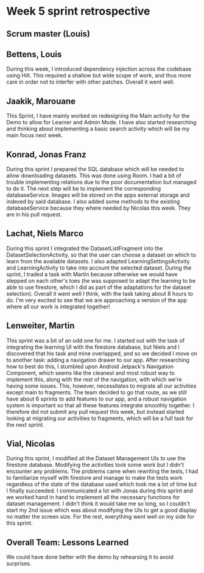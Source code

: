# Week 5 sprint retrospective

## Scrum master (Louis)

## Bettens, Louis
During this week, I introduced dependency injection across the codebase using Hilt. This required a shallow but wide scope of work, and thus more care in order not to interfer with other patches. Overall it went well.

## Jaakik, Marouane
This Sprint, I have mainly worked on redesigning the Main activity for the Demo to allow for Learner and Admin Mode. I have also started researching and thinking about implementing a basic search activity which will be my main focus next week. 

## Konrad, Jonas Franz
During this sprint I prepared the SQL database which will be needed to allow downloading datasets. This was done using Room. I had a bit of trouble implementing relations due to the poor documentation but managed to do it. The next step will be to implement the corresponding databaseService. Images will be stored on the apps external storage and indexed by said database.
I also added some methods to the existing databaseService because they where needed by Nicolas this week. They are in his pull request.

## Lachat, Niels Marco
During this sprint I integrated the DatasetListFragment into the DatasetSelectionActivity, so that the user can choose a dataset on which to learn from the available datasets. I also adapted LearningSettingsActivity and LearningActivity to take into account the selected dataset. During the sprint, I traded a task with Martin because otherwise we would have stepped on each other's toes (he was supposed to adapt the learning to be able to use firestore, which I did as part of the adaptations for the dataset selection). Overall it went well I think, with the task taking about 8 hours to do. I'm very excited to see that we are approaching a version of the app where all our work is integrated together!

## Lenweiter, Martin
This sprint was a bit of an odd one for me. I started out with the task of integrating the learning UI with the firestore database, but Niels and I discovered that his task and mine overlapped, and so we decided I move on to another task: adding a navigation drawer to our app. After researching how to best do this, I stumbled upon Android Jetpack's Navigation Component, which seems like the cleanest and most robust way to implement this, along with the rest of the navigation, with which we're having some issues. This, however, necessitates to migrate all our activities except main to fragments. The team decided to go that route, as we still have about 6 sprints to add features to our app, and a robust navigation system is important so that all these features integrate smoothly together. I therefore did not submit any pull request this week, but instead started looking at migrating our activities to fragments, which will be a full task for the next sprint.

## Vial, Nicolas
During this sprint, I modified all the Dataset Management UIs to use the firestore database. Modifying the activities took some work but I didn't encounter any problems. The problems came when rewriting the tests, I had to familiarize myself with firestore and manage to make the tests work regardless of the state of the database used which took me a lot of time but I finally succeeded. I communicated a lot with Jonas during this sprint and we worked hand in hand to implement all the necessary functions for dataset management. I didn't think it would take me so long, so I couldn't start my 2nd issue which was about modifying the UIs to get a good display no matter the screen size. For the rest, everything went well on my side for this sprint.

## Overall Team: Lessons Learned
We could have done better with the demo by rehearsing it to avoid surprises.
